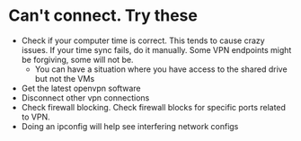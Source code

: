 # Can't connect. Try these

- Check if your computer time is correct. This tends to cause crazy issues. If your time sync fails, do it manually. Some VPN endpoints might be forgiving, some will not be.
  - You can have a situation where you have access to the shared drive but not the VMs
- Get the latest openvpn software
- Disconnect other vpn connections
- Check firewall blocking. Check firewall blocks for specific ports related to VPN.
- Doing an ipconfig will help see interfering network configs
